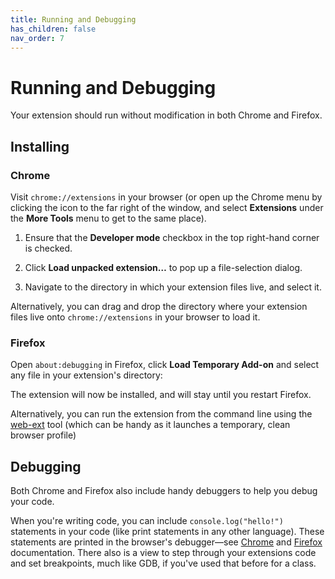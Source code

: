 ```yaml
---
title: Running and Debugging
has_children: false
nav_order: 7
---
```


# Running and Debugging

Your extension should run without modification in both Chrome and Firefox.

## Installing

### Chrome

 Visit `chrome://extensions` in your browser \(or open up the Chrome menu by clicking the icon to the far right of the window, and select **Extensions** under the **More Tools** menu to get to the same place\).

1.  Ensure that the **Developer mode** checkbox in the top right-hand corner is checked.

2.  Click **Load unpacked extension…** to pop up a file-selection dialog.

3.  Navigate to the directory in which your extension files live, and select it.

 Alternatively, you can drag and drop the directory where your extension files live onto `chrome://extensions` in your browser to load it.

### Firefox

Open `about:debugging` in Firefox, click **Load Temporary Add-on** and select any file in your extension's directory:

The extension will now be installed, and will stay until you restart Firefox.

Alternatively, you can run the extension from the command line using the [web-ext](https://developer.mozilla.org/en-US/docs/Mozilla/Add-ons/WebExtensions/Getting_started_with_web-ext) tool \(which can be handy as it launches a temporary, clean browser profile\)

## Debugging

Both Chrome and Firefox also include handy debuggers to help you debug your code. 

When you're writing code, you can include `console.log("hello!")` statements in your code \(like print statements in any other language\). These statements are printed in the browser's debugger—see [Chrome](https://developer.chrome.com/extensions/tut_debugging) and [Firefox](https://developer.mozilla.org/en-US/Add-ons/WebExtensions/Debugging) documentation. There also is a view to step through your extensions code and set breakpoints, much like GDB, if you've used that before for a class.



